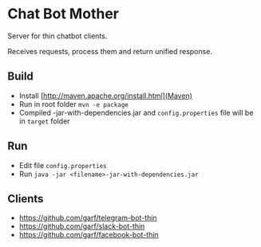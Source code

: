 # Chat Bot Mother

 Server for thin chatbot clients.

 Receives requests, process them and return unified response.

## Build
- Install [http://maven.apache.org/install.html](Maven)
- Run in root folder `mvn -e package`
- Compiled <filename>-jar-with-dependencies.jar and `config.properties` file will be in `target` folder

## Run
- Edit file `config.properties`
- Run `java -jar <filename>-jar-with-dependencies.jar`

## Clients

- https://github.com/garf/telegram-bot-thin
- https://github.com/garf/slack-bot-thin
- https://github.com/garf/facebook-bot-thin

